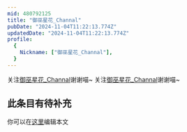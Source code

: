 ```yaml
---
mid: 480792125
title: "御巫星花_Channal"
pubDate: "2024-11-04T11:22:13.774Z"
updatedDate: "2024-11-04T11:22:13.774Z"
profile:
  {
    Nickname: ["御巫星花_Channal"],
  }
---
```


关注[御巫星花_Channal](https://space.bilibili.com/480792125)谢谢喵~ 关注[御巫星花_Channal](https://space.bilibili.com/480792125)谢谢喵~

## 此条目有待补充
你可以在[这里](https://github.com/Yuhanawa/VTuber.ICU/edit/master/src/content/v/御巫星花_Channal/index.md)编辑本文
